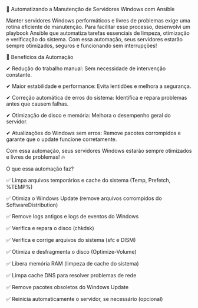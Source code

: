 🚀 Automatizando a Manutenção de Servidores Windows com Ansible

Manter servidores Windows performáticos e livres de problemas exige uma rotina eficiente de manutenção. 
Para facilitar esse processo, desenvolvi um playbook Ansible que automatiza tarefas essenciais de limpeza, otimização e verificação do sistema.
Com essa automação, seus servidores estarão sempre otimizados, seguros e funcionando sem interrupções!

🚀 Benefícios da Automação

✔ Redução do trabalho manual: Sem necessidade de intervenção constante.

✔ Maior estabilidade e performance: Evita lentidões e melhora a segurança.

✔ Correção automática de erros do sistema: Identifica e repara problemas antes que causem falhas.

✔ Otimização de disco e memória: Melhora o desempenho geral do servidor.

✔ Atualizações do Windows sem erros: Remove pacotes corrompidos e garante que o update funcione corretamente.


Com essa automação, seus servidores Windows estarão sempre otimizados e livres de problemas! 🔥



O que essa automação faz?

✅ Limpa arquivos temporários e cache do sistema (Temp, Prefetch, %TEMP%)

✅ Otimiza o Windows Update (remove arquivos corrompidos do SoftwareDistribution)

✅ Remove logs antigos e logs de eventos do Windows

✅ Verifica e repara o disco (chkdsk)

✅ Verifica e corrige arquivos do sistema (sfc e DISM)

✅ Otimiza e desfragmenta o disco (Optimize-Volume)

✅ Libera memória RAM (limpeza de cache do sistema)

✅ Limpa cache DNS para resolver problemas de rede

✅ Remove pacotes obsoletos do Windows Update

✅ Reinicia automaticamente o servidor, se necessário (opcional)

